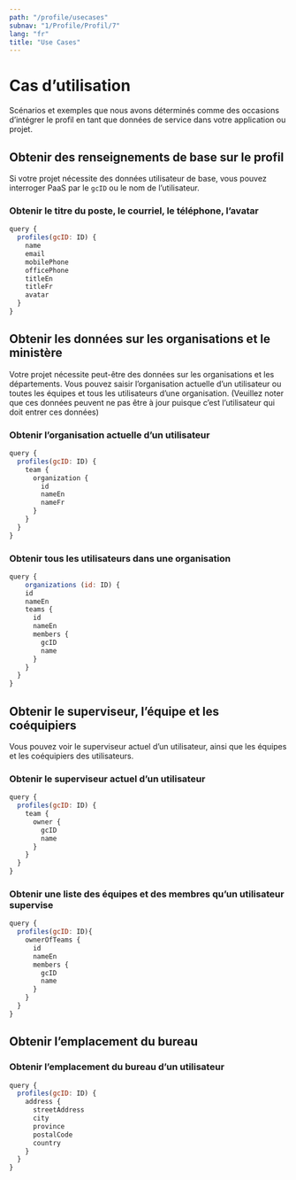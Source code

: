 ```yaml
---
path: "/profile/usecases"
subnav: "1/Profile/Profil/7"
lang: "fr"
title: "Use Cases"
---
```


<helmet>
<title> Profil -  Cas d’utilisation </title>
</helmet>

# Cas d’utilisation

Scénarios et exemples que nous avons déterminés comme des occasions d’intégrer le profil en tant que données de service dans votre application ou projet.

## Obtenir des renseignements de base sur le profil
Si votre projet nécessite des données utilisateur de base, vous pouvez interroger PaaS par le `gcID` ou le nom de l’utilisateur.

### Obtenir le titre du poste, le courriel, le téléphone, l’avatar
```javascript
query {
  profiles(gcID: ID) {
    name
    email
    mobilePhone
    officePhone
    titleEn
    titleFr
    avatar
  }
}
```

## Obtenir les données sur les organisations et le ministère
Votre projet nécessite peut-être des données sur les organisations et les départements. Vous pouvez saisir l’organisation actuelle d’un utilisateur ou toutes les équipes et tous les utilisateurs d’une organisation. (Veuillez noter que ces données peuvent ne pas être à jour puisque c’est l’utilisateur qui doit entrer ces données)

### Obtenir l’organisation actuelle d’un utilisateur
```javascript
query {
  profiles(gcID: ID) {
    team {
      organization {
        id
        nameEn
        nameFr
      }
    }
  }
}
```

### Obtenir tous les utilisateurs dans une organisation
```javascript
query {
	organizations (id: ID) {
    id
    nameEn
    teams {
      id
      nameEn
      members {
        gcID
        name
      }
    }
  }
}
```

## Obtenir le superviseur, l’équipe et les coéquipiers
Vous pouvez voir le superviseur actuel d’un utilisateur, ainsi que les équipes et les coéquipiers des utilisateurs.
### Obtenir le superviseur actuel d’un utilisateur
```javascript
query {
  profiles(gcID: ID) {
    team {
      owner {
        gcID
        name
      }
    }
  }
}
```
### Obtenir une liste des équipes et des membres qu’un utilisateur supervise
```javascript
query {
  profiles(gcID: ID){
    ownerOfTeams {
      id
      nameEn
      members {
        gcID
        name
      }
    }
  }
}
```
## Obtenir l’emplacement du bureau
### Obtenir l’emplacement du bureau d’un utilisateur
```javascript
query {
  profiles(gcID: ID) {
    address {
      streetAddress
      city
      province
      postalCode
      country
    }
  }
}
```